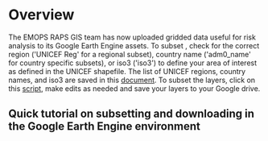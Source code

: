 # Overview

The EMOPS RAPS GIS team has now uploaded gridded data useful for risk analysis to its Google Earth Engine assets. To subset , check for the correct region ('UNICEF Reg' for a regional subset), country name ('adm0_name' for country specific subsets), or iso3 ('iso3') to define your area of interest as defined in the UNICEF shapefile. The list of UNICEF regions, country names, and iso3 are saved in this <a href="https://code.earthengine.google.com/c58bd5d15e4c7d8ee2ee4b118927cd9b">document</a>. To subset the layers, click on this <a href="https://code.earthengine.google.com/c58bd5d15e4c7d8ee2ee4b118927cd9b">script</a>, make edits as needed and save your layers to your Google drive.

## Quick tutorial on subsetting and downloading in the Google Earth Engine environment


